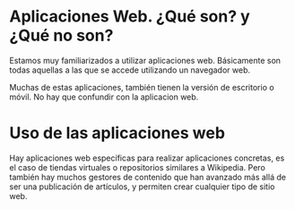 # Aplicaciones Web. ¿Qué son? y ¿Qué no son?
Estamos muy familiarizados a utilizar aplicaciones web. Básicamente son todas aquellas a las que se accede utilizando un navegador web. 

Muchas de estas aplicaciones, también tienen la versión de escritorio o móvil. No hay que confundir con la aplicacion web.

# Uso de las aplicaciones web

Hay aplicaciones web específicas para realizar aplicaciones concretas, es el caso de tiendas virtuales o repositorios similares a Wikipedia. Pero también hay muchos gestores de contenido que han avanzado más allá de ser una publicación de artículos, y permiten crear cualquier tipo de sitio web.